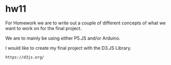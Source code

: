 # hw11

For Homework we are to write out a couple of different concepts of what we want to work on for the final project.

We are to mainly be using either P5.JS and/or Arduino.

I would like to create my final project with the D3.JS Library.

	https://d3js.org/
